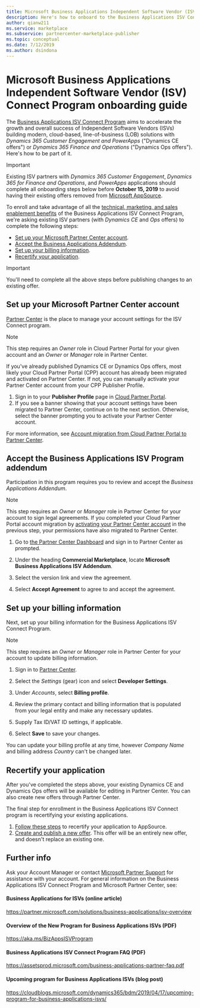 ```yaml
---
title: Microsoft Business Applications Independent Software Vendor (ISV) Connect Program onboarding guide
description: Here's how to onboard to the Business Applications ISV Connect Program.
author: qianw211
ms.service: marketplace
ms.subservice: partnercenter-marketplace-publisher
ms.topic: conceptual
ms.date: 7/12/2019
ms.author: dsindona
---
```


# Microsoft Business Applications Independent Software Vendor (ISV) Connect Program onboarding guide

The [Business Applications ISV Connect Program](https://partner.microsoft.com/solutions/business-applications/isv-overview) aims to accelerate the growth and overall success of Independent Software Vendors (ISVs) building modern, cloud-based, line-of-business (LOB) solutions with *Dynamics 365 Customer Engagement and PowerApps* ("Dynamics CE offers") or *Dynamics 365 Finance and Operations* ("Dynamics Ops offers"). Here's how to be part of it.

> [!IMPORTANT]
> Existing ISV partners with *Dynamics 365 Customer Engagement*, *Dynamics 365 for Finance and Operations*, and *PowerApps* applications should complete all onboarding steps below before **October 15, 2019** to avoid having their existing offers removed from [Microsoft AppSource](https://appsource.microsoft.com).

To enroll and take advantage of all the [technical, marketing, and sales enablement benefits](https://partner.microsoft.com/solutions/business-applications/isv-overview) of the Business Applications ISV Connect Program, we're asking existing ISV partners (with *Dynamics CE* and *Ops* offers) to complete the following steps:

- [Set up your Microsoft Partner Center account](#set-up-your-microsoft-partner-center-account).
- [Accept the Business Applications Addendum](#accept-the-business-applications-isv-program-addendum).
- [Set up your billing information](#set-up-your-billing-information).
- [Recertify your application](#recertify-your-application).

> [!IMPORTANT]
> You'll need to complete all the above steps before publishing changes to an existing offer.

## Set up your Microsoft Partner Center account

[Partner Center](https://partner.microsoft.com) is the place to manage your account settings for the ISV Connect program.

> [!NOTE]
> This step requires an *Owner* role in Cloud Partner Portal for your given account and an *Owner* or *Manager* role in Partner Center.

If you've already published Dynamics CE or Dynamics Ops offers, most likely your Cloud Partner Portal (CPP) account has already been migrated and activated on Partner Center. If not, you can manually activate your Partner Center account from your CPP Publisher Profile.

1. Sign in to your **Publisher Profile** page in [Cloud Partner Portal](https://cloudpartner.azure.com/).
2. If you see a banner showing that your account settings have been migrated to Partner Center, continue on to the next section. Otherwise, select the banner prompting you to activate your Partner Center account.

For more information, see [Account migration from Cloud Partner Portal to Partner Center](../partner-center-portal/account-migration-from-cpp-to-pc.md).

## Accept the Business Applications ISV Program addendum

Participation in this program requires you to review and accept the *Business Applications Addendum*.

> [!NOTE]
> This step requires an *Owner* or *Manager* role in Partner Center for your  account to sign legal agreements. If you completed your Cloud Partner Portal account migration by [activating your Partner Center account](#set-up-your-microsoft-partner-center-account) in the previous step, your permissions have also migrated to Partner Center.

1. Go to [the Partner Center Dashboard](https://partner.microsoft.com/dashboard/account/agreements) and sign in to Partner Center as prompted.

2. Under the heading **Commercial Marketplace**, locate **Microsoft Business Applications ISV Addendum**.

3. Select the version link and view the agreement.

4. Select **Accept Agreement** to agree to and accept the agreement.

## Set up your billing information

Next, set up your billing information for the Business Applications ISV Connect Program.

> [!NOTE]
> This step requires an *Owner* or *Manager* role in Partner Center for your account to update billing information.

1. Sign in to [Partner Center](https://partner.microsoft.com/dashboard).

2. Select the *Settings* (gear) icon and select **Developer Settings**.

3. Under *Accounts*, select **Billing profile**.

4. Review the primary contact and billing information that is populated from your legal entity and make any necessary updates.

5. Supply Tax ID/VAT ID settings, if applicable.

6. Select **Save** to save your changes.

You can update your billing profile at any time, however *Company Name* and billing address *Country* can't be changed later.

## Recertify your application

After you've completed the steps above, your existing Dynamics CE and Dynamics Ops offers will be available for editing in Partner Center. You can also create new offers through Partner Center.

The final step for enrollment in the Business Applications ISV Connect program is recertifying your existing applications.

1. [Follow these steps](https://partner.microsoft.com/solutions/business-applications/isv-publish) to recertify your application to AppSource.
2. [Create and publish a new offer](../partner-center-portal/create-new-customer-engagement-offer.md). This offer will be an entirely new offer, and doesn't replace an existing one.

## Further info

Ask your Account Manager or contact [Microsoft Partner Support](https://partner.microsoft.com/support) for assistance with your account. For general information on the Business Applications ISV Connect Program and Microsoft Partner Center, see:

#### Business Applications for ISVs (online article)
https://partner.microsoft.com/solutions/business-applications/isv-overview

#### Overview of the New Program for Business Applications ISVs (PDF)
https://aka.ms/BizAppsISVProgram

#### Business Applications ISV Connect Program FAQ (PDF)
https://assetsprod.microsoft.com/business-applications-partner-faq.pdf

#### Upcoming program for Business Applications ISVs (blog post)
https://cloudblogs.microsoft.com/dynamics365/bdm/2019/04/17/upcoming-program-for-business-applications-isvs/
